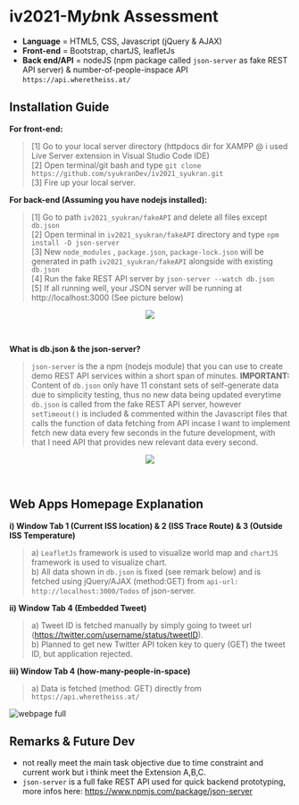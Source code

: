 # iv2021-M*yb*nk Assessment
- **Language** = HTML5, CSS, Javascript (jQuery & AJAX) <br />
- **Front-end** = Bootstrap, chartJS, leafletJs <br /> 
- **Back end/API** = nodeJS (npm package called `json-server` as fake REST API server) & number-of-people-inspace API `https://api.wheretheiss.at/` <br /> 

## Installation Guide
**For front-end:** <br /> 
> [1] Go to your local server directory (httpdocs dir for XAMPP @ i used Live Server extension in Visual Studio Code IDE) <br /> 
> [2] Open terminal/git bash and type `git clone https://github.com/syukranDev/iv2021_syukran.git` <br /> 
> [3] Fire up your local server. <br /> 

**For back-end (Assuming you have nodejs installed):** <br /> 
> [1] Go to path `iv2021_syukran/fakeAPI` and delete all files except `db.json` <br />
> [2] Open terminal in `iv2021_syukran/fakeAPI` directory and type `npm install -D json-server` <br />
> [3] New `node_modules` , `package.json`, `package-lock.json` will be generated in path `iv2021_syukran/fakeAPI` alongside with existing `db.json` <br />
> [4] Run the fake REST API server by `json-server --watch db.json`<br />
> [5] If all running well, your JSON server will be running at http://localhost:3000 (See picture below) <br /> 
 <p align="center">
  <img src="https://user-images.githubusercontent.com/51852197/144419980-2458bd7d-2970-4589-8fcb-82c0abb27474.PNG" />
  </p> <br />

**What is db.json & the json-server?** 
> `json-server` is the a npm (nodejs module) that you can use to create demo REST API services within a short span of minutes.
> **IMPORTANT:** Content of `db.json` only have 11 constant sets of self-generate data due to simplicity testing, thus no new data being updated everytime `db.json` is called from the fake REST API server, however `setTimeout()` is included & commented within the Javascript files that calls the function of data fetching from API incase I want to implement fetch new data every few seconds in the future development, with that I need API that provides new relevant data every second. <br />
  
  <p align="center">
  <img src="https://user-images.githubusercontent.com/51852197/144367245-cad431bb-6ad2-4091-8462-34f8130a9eb7.PNG" />
  </p> <br /> 

## Web Apps Homepage Explanation
**i) Window Tab 1 (Current ISS location) & 2 (ISS Trace Route) & 3 (Outside ISS Temperature)** <br />
> a) `LeafletJs` framework is used to visualize world map and `chartJS` framework is used to visualize chart. <br />
> b) All data shown in `db.json` is fixed (see remark below) and is fetched using jQuery/AJAX (method:GET) from `api-url: http://localhost:3000/Todos` of json-server. <br />

**ii) Window Tab 4 (Embedded Tweet)** <br />
> a) Tweet ID is fetched manually by simply going to tweet url (https://twitter.com/username/status/tweetID). <br />
> b) Planned to get new Twitter API token key to query (GET) the tweet ID, but application rejected. <br />

**iii) Window Tab 4 (how-many-people-in-space)**  <br />
> a) Data is fetched (method: GET) directly from `https://api.wheretheiss.at/` <br />

![webpage full](https://user-images.githubusercontent.com/51852197/144421024-c483d602-7249-4ef6-9b97-f4659d59397f.png)

## Remarks & Future Dev
- not really meet the main task objective due to time constraint and current work but i think meet the Extension A,B,C. <br />
- `json-server` is a full fake REST API used for quick backend prototyping,  more infos here: https://www.npmjs.com/package/json-server <br />





